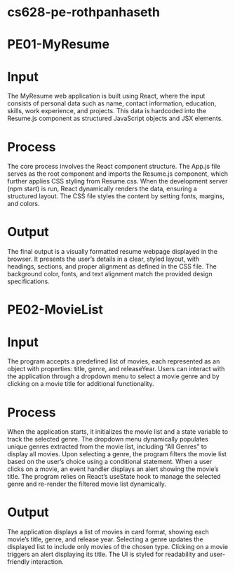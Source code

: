 # cs628-pe-rothpanhaseth

# PE01-MyResume

# Input

The MyResume web application is built using React, where the input consists of personal data such as name, contact information, education, skills, work experience, and projects. This data is hardcoded into the Resume.js component as structured JavaScript objects and JSX elements.

# Process

The core process involves the React component structure. The App.js file serves as the root component and imports the Resume.js component, which further applies CSS styling from Resume.css. When the development server (npm start) is run, React dynamically renders the data, ensuring a structured layout. The CSS file styles the content by setting fonts, margins, and colors.

# Output

The final output is a visually formatted resume webpage displayed in the browser. It presents the user’s details in a clear, styled layout, with headings, sections, and proper alignment as defined in the CSS file. The background color, fonts, and text alignment match the provided design specifications.

# PE02-MovieList

# Input

The program accepts a predefined list of movies, each represented as an object with properties: title, genre, and releaseYear. Users can interact with the application through a dropdown menu to select a movie genre and by clicking on a movie title for additional functionality.

# Process

When the application starts, it initializes the movie list and a state variable to track the selected genre. The dropdown menu dynamically populates unique genres extracted from the movie list, including “All Genres” to display all movies. Upon selecting a genre, the program filters the movie list based on the user’s choice using a conditional statement. When a user clicks on a movie, an event handler displays an alert showing the movie’s title. The program relies on React’s useState hook to manage the selected genre and re-render the filtered movie list dynamically.

# Output

The application displays a list of movies in card format, showing each movie’s title, genre, and release year. Selecting a genre updates the displayed list to include only movies of the chosen type. Clicking on a movie triggers an alert displaying its title. The UI is styled for readability and user-friendly interaction.